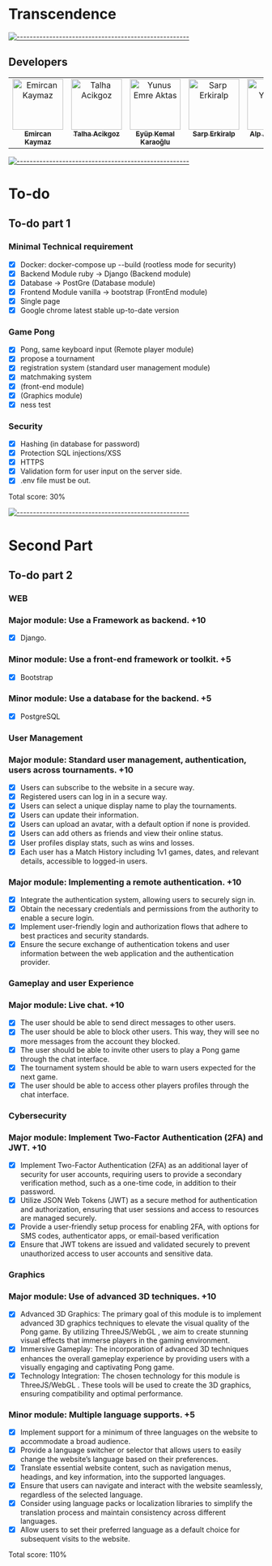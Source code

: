 # Transcendence

[![-----------------------------------------------------](
https://raw.githubusercontent.com/andreasbm/readme/master/assets/lines/aqua.png)](https://github.com/alpardayalman?tab=repositories)

## Developers
<table>
  <tbody>
    <tr>
      <td align="center" valign="top" width="20%"><a href="https://github.com/EmirKymz"><img src="https://avatars.githubusercontent.com/u/99013427?v=4" width="100px;" alt="Emircan Kaymaz"/><br /><sub><b>Emircan Kaymaz</b></sub></a><br /></td>
      <td align="center" valign="top" width="20%"><a href="https://github.com/TalhaAcikgoz"><img src="https://avatars.githubusercontent.com/u/89697506?v=4" width="100px;" alt="Talha Acikgoz"/><br /><sub><b>Talha Acikgoz</b></sub></a><br /></td>
      <td align="center" valign="top" width="20%"><a href="https://github.com/yeaktas"><img src="https://avatars.githubusercontent.com/u/77548515?v=4" width="100px;" alt="Yunus Emre Aktas"/><br /><sub><b>Eyüp Kemal Karaoğlu</b></sub></a><br /></td>
      <td align="center" valign="top" width="20%"><a href="https://github.com/Higlix"><img src="https://avatars.githubusercontent.com/u/109249128?v=4" width="100px;" alt="Sarp Erkiralp"/><br /><sub><b>Sarp Erkiralp</b></sub></a><br /> 
</td>
      <td align="center" valign="top" width="20%"><a href="https://github.com/alpardayalman"><img src="https://avatars.githubusercontent.com/u/82611850?v=4" width="100px;" alt="Alp A. Yalman"/><br /><sub><b>Alp A. Yalman</b></sub></a><br /></td>
    </tr>
  </table>
</tbody>

[![-----------------------------------------------------](
https://raw.githubusercontent.com/andreasbm/readme/master/assets/lines/aqua.png)](https://github.com/alpardayalman?tab=repositories)

# To-do
## To-do part 1 ##
### Minimal Technical requirement
- [x] Docker: docker-compose up --build (rootless mode for security)
- [x] Backend Module ruby -> Django (Backend module)
- [x] Database -> PostGre (Database module)
- [x] Frontend Module vanilla -> bootstrap (FrontEnd module)
- [x] Single page
- [x] Google chrome latest stable up-to-date version
### Game Pong
- [x] Pong, same keyboard input (Remote player module)
- [x] propose a tournament
- [x] registration system (standard user management module)
- [x] matchmaking system
- [x] (front-end module)
- [x] (Graphics module)
- [x] ness test
### Security
- [x] Hashing (in database for password)
- [x] Protection SQL injections/XSS
- [x] HTTPS
- [x] Validation form for user input on the server side.
- [x] .env file must be out.

Total score: 30%

[![-----------------------------------------------------](
https://raw.githubusercontent.com/andreasbm/readme/master/assets/lines/aqua.png)](https://github.com/alpardayalman?tab=repositories)


# Second Part #
## To-do part 2
### WEB #
### Major module: Use a Framework as backend. +10
- [x] Django.
### Minor module: Use a front-end framework or toolkit. +5
- [x] Bootstrap
### Minor module: Use a database for the backend. +5
- [x] PostgreSQL
### User Management #
### Major module: Standard user management, authentication, users across tournaments. +10
- [x] Users can subscribe to the website in a secure way.
- [x] Registered users can log in in a secure way.
- [x] Users can select a unique display name to play the tournaments.
- [x] Users can update their information.
- [x] Users can upload an avatar, with a default option if none is provided.
- [x] Users can add others as friends and view their online status.
- [x] User profiles display stats, such as wins and losses.
- [x] Each user has a Match History including 1v1 games, dates, and relevant details, accessible to logged-in users.
### Major module: Implementing a remote authentication. +10
- [x] Integrate the authentication system, allowing users to securely sign in.
- [x] Obtain the necessary credentials and permissions from the authority to enable a secure login.
- [x] Implement user-friendly login and authorization flows that adhere to best practices and security standards.
- [x] Ensure the secure exchange of authentication tokens and user information between the web application and the authentication provider.
### Gameplay and user Experience #
### Major module: Live chat. +10
- [x] The user should be able to send direct messages to other users.
- [x] The user should be able to block other users. This way, they will see no more messages from the account they blocked.
- [x] The user should be able to invite other users to play a Pong game through the chat interface.
- [x] The tournament system should be able to warn users expected for the next game.
- [x] The user should be able to access other players profiles through the chat interface.
### Cybersecurity #
### Major module: Implement Two-Factor Authentication (2FA) and JWT. +10
- [x] Implement Two-Factor Authentication (2FA) as an additional layer of security for user accounts, requiring users to provide a secondary verification method, such as a one-time code, in addition to their password.
- [x] Utilize JSON Web Tokens (JWT) as a secure method for authentication and authorization, ensuring that user sessions and access to resources are managed securely.
- [x] Provide a user-friendly setup process for enabling 2FA, with options for SMS codes, authenticator apps, or email-based verification
- [x] Ensure that JWT tokens are issued and validated securely to prevent unauthorized access to user accounts and sensitive data.

### Graphics #
### Major module: Use of advanced 3D techniques. +10
- [x] Advanced 3D Graphics: The primary goal of this module is to implement advanced 3D graphics techniques to elevate the visual quality of the Pong game. By utilizing ThreeJS/WebGL , we aim to create stunning visual effects that immerse players in the gaming environment.
- [x] Immersive Gameplay: The incorporation of advanced 3D techniques enhances the overall gameplay experience by providing users with a visually engaging and captivating Pong game.
- [x] Technology Integration: The chosen technology for this module is ThreeJS/WebGL . These tools will be used to create the 3D graphics, ensuring compatibility and optimal performance.
### Minor module: Multiple language supports. +5
- [x] Implement support for a minimum of three languages on the website to accommodate a broad audience.
- [x] Provide a language switcher or selector that allows users to easily change the website’s language based on their preferences.
- [x] Translate essential website content, such as navigation menus, headings, and key information, into the supported languages.
- [x] Ensure that users can navigate and interact with the website seamlessly, regardless of the selected language.
- [x] Consider using language packs or localization libraries to simplify the translation process and maintain consistency across different languages.
- [x] Allow users to set their preferred language as a default choice for subsequent visits to the website.

Total score: 110%

